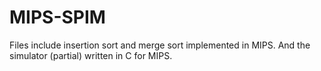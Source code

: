 # MIPS-SPIM

Files include insertion sort and merge sort implemented in MIPS. And the simulator (partial) written in C for MIPS.
